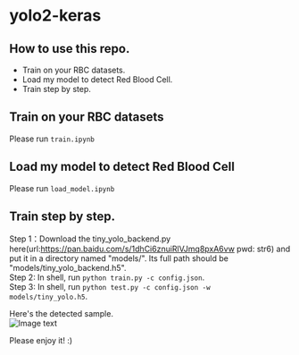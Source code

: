 # yolo2-keras

## How to use this repo.
* Train on your RBC datasets.
* Load my model to detect Red Blood Cell.
* Train step by step.


## Train on your RBC datasets
Please run ```train.ipynb```

## Load my model to detect Red Blood Cell
Please run ```load_model.ipynb```</br>


## Train step by step.
Step 1：Download the tiny_yolo_backend.py here(url:https://pan.baidu.com/s/1dhCi6znuiRlVJmq8pxA6vw pwd: str6) and put it in a directory named "models/". Its full path should be "models/tiny_yolo_backend.h5".</br>
Step 2: In shell, run ```python train.py -c config.json```.</br>
Step 3: In shell, run ```python test.py -c config.json -w models/tiny_yolo.h5```.</br>

Here's the detected sample.</br>
![Image text](https://github.com/mjDelta/yolo2-keras/blob/master/output/00009.jpg)</br>

Please enjoy it! :)
